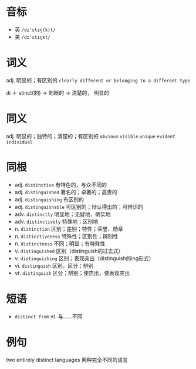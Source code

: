 # 音标

- 英 `/dɪ'stɪŋ(k)t/`
- 美 `/dɪ'stɪŋkt/`

# 词义

adj. 明显的；有区别的
`clearly different or belonging to a different type`



di ＋ stinct(刺) → 刺眼的 → 清楚的， 明显的

# 同义

adj. 明显的；独特的；清楚的；有区别的
`obvious` `visible` `unique` `evident` `individual`

# 同根

- adj. `distinctive` 有特色的，与众不同的
- adj. `distinguished` 著名的；卓著的；高贵的
- adj. `distinguishing` 有区别的
- adj. `distinguishable` 可区别的；辩认得出的；可辨识的
- adv. `distinctly` 明显地；无疑地，确实地
- adv. `distinctively` 特殊地；区别地
- n. `distinction` 区别；差别；特性；荣誉、勋章
- n. `distinctiveness` 特殊性；区别性；辨别性
- n. `distinctness` 不同；明显；有特殊性
- v. `distinguished` 区别（distinguish的过去式）
- v. `distinguishing` 区别；表现突出（distinguish的ing形式）
- vi. `distinguish` 区别，区分；辨别
- vt. `distinguish` 区分；辨别；使杰出，使表现突出

# 短语

- `distinct from` vt. 与……不同

# 例句

two entirely distinct languages
两种完全不同的语言


